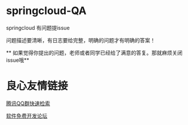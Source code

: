 # springcloud-QA
springcloud  有问题提issue

问题描述要清晰，有日志要给完整，明确的问题才有明确的答案！

 **
如果觉得你提出的问题，老师或者同学已经给了满意的答复。那就麻烦关闭issue哦** 

 # 良心友情链接

[腾讯QQ群快速检索](http://u.720life.cn/s/8cf73f7c)

[软件免费开发论坛](http://u.720life.cn/s/bbb01dc0)